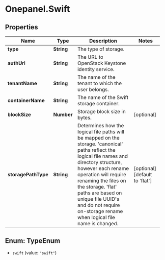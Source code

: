 # Onepanel.Swift

## Properties
Name | Type | Description | Notes
------------ | ------------- | ------------- | -------------
**type** | **String** | The type of storage. | 
**authUrl** | **String** | The URL to OpenStack Keystone identity service. | 
**tenantName** | **String** | The name of the tenant to which the user belongs. | 
**containerName** | **String** | The name of the Swift storage container. | 
**blockSize** | **Number** | Storage block size in bytes. | [optional] 
**storagePathType** | **String** | Determines how the logical file paths will be mapped on the storage. &#39;canonical&#39; paths reflect the logical file names and directory structure, however each rename operation will require renaming the files on the storage. &#39;flat&#39; paths are based on unique file UUID&#39;s and do not require on-storage rename when logical file name is changed.  | [optional] [default to &#39;flat&#39;]


<a name="TypeEnum"></a>
## Enum: TypeEnum


* `swift` (value: `"swift"`)




